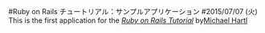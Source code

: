 #Ruby on Rails チュートリアル：サンプルアプリケーション
#2015/07/07 (火)
This is the first application for the
[*Ruby on Rails Tutorial*](http://railstutorial.jp/)
by[Michael Hartl](http://www.michaelhartl.com/)

